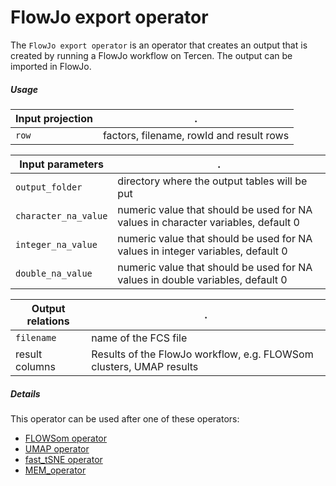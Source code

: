 # FlowJo export operator

The `FlowJo export operator` is an operator that creates an output that is created by running a FlowJo workflow on Tercen. The output can be imported in FlowJo.

##### Usage

Input projection|.
---|---
`row`               | factors, filename, rowId and result rows

Input parameters|.
---|---
`output_folder`      | directory where the output tables will be put
`character_na_value` | numeric value that should be used for NA values in character variables, default 0
`integer_na_value`   | numeric value that should be used for NA values in integer variables, default 0
`double_na_value`    | numeric value that should be used for NA values in double variables, default 0

Output relations|.
---|---
`filename`          | name of the FCS file
result columns      | Results of the FlowJo workflow, e.g. FLOWSom clusters, UMAP results

##### Details

This operator can be used after one of these operators:
* [FLOWSom operator](https://github.com/tercen/flowsom_operator)
* [UMAP operator](https://github.com/tercen/umap_operator)
* [fast_tSNE operator](https://github.com/tercen/fast_tSNE_operator)
* [MEM_operator](https://github.com/tercen/MEM_operator)
